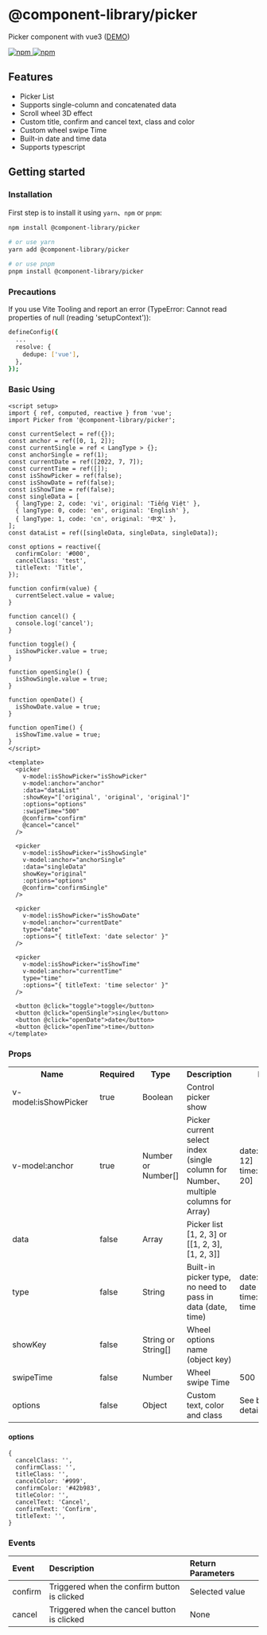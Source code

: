 # @component-library/picker

Picker component with vue3 ([DEMO](https://tzuyi0817.github.io/vue-componet-library/))

<p>
  <a href="https://npm-stat.com/charts.html?package=@component-library/picker">
    <img src="https://img.shields.io/npm/dm/@component-library/picker.svg" alt="npm"/>
  </a>
  <a href="https://www.npmjs.com/package/@component-library/picker">
    <img src="https://img.shields.io/npm/v/@component-library/picker.svg" alt="npm"/>
  </a>
</p>

## Features

- Picker List
- Supports single-column and concatenated data
- Scroll wheel 3D effect
- Custom title, confirm and cancel text, class and color
- Custom wheel swipe Time
- Built-in date and time data
- Supports typescript

## Getting started

### Installation

First step is to install it using `yarn`、`npm` or `pnpm`:

```bash
npm install @component-library/picker

# or use yarn
yarn add @component-library/picker

# or use pnpm
pnpm install @component-library/picker
```

### Precautions

If you use Vite Tooling and report an error (TypeError: Cannot read properties of null (reading 'setupContext')):

```bash
defineConfig({
  ...
  resolve: {
    dedupe: ['vue'],
  },
});
```

### Basic Using

```vue
<script setup>
import { ref, computed, reactive } from 'vue';
import Picker from '@component-library/picker';

const currentSelect = ref({});
const anchor = ref([0, 1, 2]);
const currentSingle = ref < LangType > {};
const anchorSingle = ref(1);
const currentDate = ref([2022, 7, 7]);
const currentTime = ref([]);
const isShowPicker = ref(false);
const isShowDate = ref(false);
const isShowTime = ref(false);
const singleData = [
  { langType: 2, code: 'vi', original: 'Tiếng Việt' },
  { langType: 0, code: 'en', original: 'English' },
  { langType: 1, code: 'cn', original: '中文' },
];
const dataList = ref([singleData, singleData, singleData]);

const options = reactive({
  confirmColor: '#000',
  cancelClass: 'test',
  titleText: 'Title',
});

function confirm(value) {
  currentSelect.value = value;
}

function cancel() {
  console.log('cancel');
}

function toggle() {
  isShowPicker.value = true;
}

function openSingle() {
  isShowSingle.value = true;
}

function openDate() {
  isShowDate.value = true;
}

function openTime() {
  isShowTime.value = true;
}
</script>

<template>
  <picker
    v-model:isShowPicker="isShowPicker"
    v-model:anchor="anchor"
    :data="dataList"
    :showKey="['original', 'original', 'original']"
    :options="options"
    :swipeTime="500"
    @confirm="confirm"
    @cancel="cancel"
  />

  <picker
    v-model:isShowPicker="isShowSingle"
    v-model:anchor="anchorSingle"
    :data="singleData"
    showKey="original"
    :options="options"
    @confirm="confirmSingle"
  />

  <picker
    v-model:isShowPicker="isShowDate"
    v-model:anchor="currentDate"
    type="date"
    :options="{ titleText: 'date selector' }"
  />

  <picker
    v-model:isShowPicker="isShowTime"
    v-model:anchor="currentTime"
    type="time"
    :options="{ titleText: 'time selector' }"
  />

  <button @click="toggle">toggle</button>
  <button @click="openSingle">single</button>
  <button @click="openDate">date</button>
  <button @click="openTime">time</button>
</template>
```

### Props

<table width="100%">
  <tr>
    <th style="min-width:160px">Name</th>
    <th>Required</th>
    <th>Type</th>
    <th>Description</th>
    <th style="min-width:130px">Default</th>
  </tr>
  <tr>
    <td>v-model:isShowPicker</td>
    <td>true</td>
    <td>Boolean</td>
    <td>Control picker show</td>
    <td></td>
  </tr>
  <tr>
    <td>v-model:anchor</td>
    <td>true</td>
    <td>Number or Number[]</td>
    <td>Picker current select index (single column for Number、 multiple columns for Array)</td>
    <td>date: [2022, 7, 12] <br/> time: [10, 13, 20]</td>
  </tr>
  <tr>
    <td>data</td>
    <td>false</td>
    <td>Array</td>
    <td>Picker list [1, 2, 3] or [[1, 2, 3], [1, 2, 3]]</td>
    <td></td>
  </tr>
  <tr>
    <td>type</td>
    <td>false</td>
    <td>String</td>
    <td>Built-in picker type, no need to pass in data (date, time)</td>
    <td>date: current date <br/> time: current time</td>
  </tr>
  <tr>
    <td>showKey</td>
    <td>false</td>
    <td>String or String[]</td>
    <td>Wheel options name (object key)</td>
    <td></td>
  </tr>
  <tr>
    <td>swipeTime</td>
    <td>false</td>
    <td>Number</td>
    <td>Wheel swipe Time</td>
    <td>500</td>
  </tr>
  <tr>
    <td>options</td>
    <td>false</td>
    <td>Object</td>
    <td>Custom text, color and class</td>
    <td>See below for details</td>
  </tr>
</table>

#### options

```object
{
  cancelClass: '',
  confirmClass: '',
  titleClass: '',
  cancelColor: '#999',
  confirmColor: '#42b983',
  titleColor: '',
  cancelText: 'Cancel',
  confirmText: 'Confirm',
  titleText: '',
}
```

### Events

| Event   | Description                                  | Return Parameters |
| :------ | :------------------------------------------- | :---------------- |
| confirm | Triggered when the confirm button is clicked | Selected value    |
| cancel  | Triggered when the cancel button is clicked  | None              |
